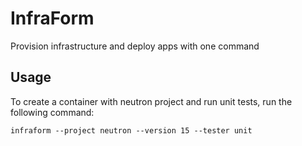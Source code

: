 # InfraForm

Provision infrastructure and deploy apps with one command

## Usage

To create a container with neutron project and run unit tests, run the following command:

    infraform --project neutron --version 15 --tester unit
